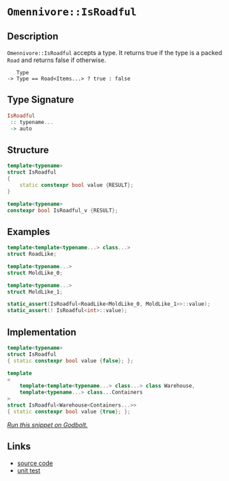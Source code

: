 <!-- Copyright 2024 Feng Mofan
SPDX-License-Identifier: Apache-2.0 -->

# `Omennivore::IsRoadful`

## Description

`Omennivore::IsRoadful` accepts a type.
It returns true if the type is a packed `Road` and returns false if otherwise.

<pre><code>   Type
-> Type == Road&lt;Items...&gt; ? true : false</code></pre>

## Type Signature

```Haskell
IsRoadful
 :: typename...
 -> auto
```

## Structure

```C++
template<typename>
struct IsRoadful
{
    static constexpr bool value {RESULT};
}

template<typename>
constexpr bool IsRoadful_v {RESULT};
```

## Examples

```C++
template<template<typename...> class...>
struct RoadLike;

template<typename...>
struct MoldLike_0;

template<typename...>
struct MoldLike_1;

static_assert(IsRoadful<RoadLike<MoldLike_0, MoldLike_1>>::value);
static_assert(! IsRoadful<int>::value);
```

## Implementation

```C++
template<typename>
struct IsRoadful
{ static constexpr bool value {false}; };

template
<
    template<template<typename...> class...> class Warehouse,
    template<typename...> class...Containers
>
struct IsRoadful<Warehouse<Containers...>>
{ static constexpr bool value {true}; };
```

[*Run this snippet on Godbolt.*](https://godbolt.org/#z:OYLghAFBqd5QCxAYwPYBMCmBRdBLAF1QCcAaPECAMzwBtMA7AQwFtMQByARg9KtQYEAysib0QXACx8BBAKoBnTAAUAHpwAMvAFYTStJg1DIApACYAQuYukl9ZATwDKjdAGFUtAK4sGISRqkrgAyeAyYAHI%2BAEaYxCBmAOykAA6oCoRODB7evv6BaRmOAqHhUSyx8Um2mPbFDEIETMQEOT5%2BATV1WY3NBKWRMXEJyQpNLW15nWN9A%2BWVIwCUtqhexMjsHASYLCkG2yYAzG4EAJ4pjKyYR9gmGgCCY8ReDgDUAJIKAEqoTOhUXlod3uJkSFleM0cyFeaAYY0wqhSxFe0VQnleADcxF5MK9QRYqGIlKCACJHcGk8nA4HbXb7a4PI5uYGvVmvWl7JgHY4c%2BlMs4XZhsAB0opuMIMCgUouF4uQkoUrwA6s1MAhVkpSCy2byudceedLiKxYdsBKmFKZR5BEwwnEFNTTcCni8CB9vr9/oCmSriGqNfq3NamnbiNKTbcnYywRCmlCYQJ4Yjkaj0VjvLj8QRntdEmTDhS81TGQ8APQAKkrVerNdLwIrVdeABVMGNFdW62Wa92O9SHrruScdpzBwKjZgZXKFZOo49s67Xj8/qEANb6qwl%2B4DwNjoUTiPO%2BdvACynnQq8wAH0NMWQf3h3yDYKrjPbg8XSezxfL1xb4euXgyCXhaSgtBAnxLl6QLHJBF5MqetDnnga7XqQrwIUhKG/k6pogCA6Y4ost6QoBwFSnEBAQGAYDupBALQW4YQEDceEEZgREFhwyy0JwACsvB%2BBwWikKgnDMpY1gQqs6yZmYhw8KQBCaFxywriAvFmMKiRmJIAAcum8RoACcGkaAAbLphz6Jwki8CwEgaIEgnCaJHC8AoICBEpQlcaQcCwDAiAgKsBApF4BDkJQaC7HQcQRFcnCqLpZkALRmZIrzAMg0JSMKZi8Jg%2BBEMQeDoHo/CCCIYjsFIMiCIoKjqD5pC6FwpAAO7EEwKScDw3F8QJykiZwADy4VhW6qBUK8SWpelmXZa8uVmK8EAeDF9DIuY8mLLw3laMsEBINFKSxWQFAQCdZ0gMAUhmHwdDbGGlDREN0RhM0py9bw73MMQpwjdE2iYA432kNFbCCCNDC0F9zVYNEXjAG4Yi0B53C8FgLCGMA4jw3gfoOHgGKtkNCIg%2BFmwKUxtRDbQeDRF1/0eFgQ3Zng9kY6QJPEKiSgkjsOP00YynLFQBjAAoABqeCYO1I2CmDFXCKI4i1crDVqENrX6DjKDWNY%2BgMx5kDLKgKT1OjKVjOgRwkqYEmWGYLk8yVWAmxAyx2CD9QuAw7ieO0eghHa8zDG1hSZAIkx%2BBH6RRwwcxDPEbXe0TAi9BMgd5KntQ%2Bz04z9KHyd6DMWe5LHtiF0nFTh170kbBI/UcPxpDObwrkzclaUZVlOWSHlq24IQJB4nJXC7YpovLAgmB/MMnukGpkiHMKRmHIkASSDpZmObxZlGdZHC2aQ9nycKZlcBZRm6VfvGSFwvHr2ZbdDa57meVPPmHYFR3BeN4VIqXVQBtOKCUODNBYBiRIKUmDmiMEtIywouDCmEoVEebtyqyCqmraQGslBa2aroe6nVurfWbq3duw0OBjVCuFV4U1XiQOgbA%2BBwBEHINQatdap1Npj0OGYSe%2B1fJ/yuptIBYjhjMJgfKHGXAjJcECDQWgT0PIQFes1X6n0wZaP%2BoDYGoMuYQ0YAQaGsMhoIyRijWgaMwZYyFpsYS%2BBCaOBJujNBqgKbbDBjTHizV6aM0%2BizRxe0SqcwUjzPmmABbYyMMLUA38%2BAS2lrLeWisubKxwTVPBshNZNWEsQ3WIsHZWEsEbaIHszYWyyFbG2dsSnWGdh3V2pVSamy6PnZwEBXAx2Dv7GuCw45FCyL0oZCcBnhw6enBohdRlTPqJnIuZQS6p1mdnSuZclmDFrineuaxG4TyPpQt%2BnAmHECgTAuBsiEHyM4RoIeRVR7bQnntaepBZ7z3iIvPxJ8z5II0JIRIT9EiJEONvSQ6U2pUPfrYT%2Bwif7wD/iFCaEiQG8LAWwTgkD5osAUBiaEGJbn0jGAVR5mC2qZNVtkuq8gCH5J0CAKypCeoYwoYNZqrlaETQYdNbFGVcX4sxESvUYxuForOvww4QjRZ%2BWOuK8RF1JHxHxSkFIl5CVGUvMSggwFznpQeio%2B0L03ofX%2Bjo01AMgY%2BzBsYqGMM4ZOMwIjZGqN0YKXsXEkJpBnH5zcWTTxyBKY%2BMELTfxDMmanGCWzMJYNInpGiYLOJYQEkHSSUwSWMs5YK0YErbBVKJA5PqnS7WjKinGANmUgJlSRLVMTJwUsNt9aOwsE0kSLT3bwC9nnaZfsA4Vz6UhZZOy9CR3qHM0dWQJkp3mQXPocy04LOrsXYdqy53rNLkuodgy9kySbkc9lLlTl8teAKglwrtiiogMPYq/CXlfwOjPOeWAvnN1%2BQkJBhxDi8UMg/Ryn7EgWVfhyzgH8vJvOXokPKQKuBSCMgCxI68uDJD8YcA9HcQP3pUkffKQHD1uUw4sZYPMMjOEkEAA%3D)

## Links

- [source code](../../../../conceptrodon/omennivore/is_roadful.hpp)
- [unit test](../../../../tests/unit/metafunctions/omennivore/is_roadful.test.hpp)

